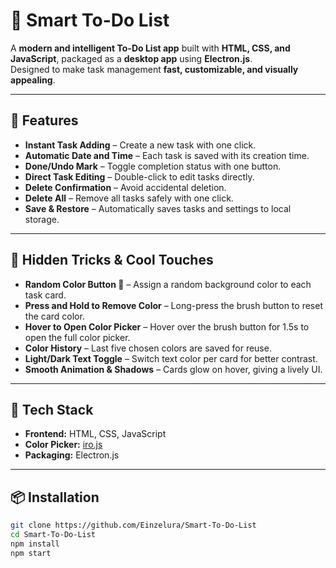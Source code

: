 # 📝 Smart To-Do List

A **modern and intelligent To-Do List app** built with **HTML, CSS, and JavaScript**, packaged as a **desktop app** using **Electron.js**.  
Designed to make task management **fast, customizable, and visually appealing**.

---

## 🚀 Features
- **Instant Task Adding** – Create a new task with one click.
- **Automatic Date and Time** – Each task is saved with its creation time.
- **Done/Undo Mark** – Toggle completion status with one button.
- **Direct Task Editing** – Double-click to edit tasks directly.
- **Delete Confirmation** – Avoid accidental deletion.
- **Delete All** – Remove all tasks safely with one click.
- **Save & Restore** – Automatically saves tasks and settings to local storage.

---

## 🎨 Hidden Tricks & Cool Touches
- **Random Color Button 🎨** – Assign a random background color to each task card.
- **Press and Hold to Remove Color** – Long-press the brush button to reset the card color.
- **Hover to Open Color Picker** – Hover over the brush button for 1.5s to open the full color picker.
- **Color History** – Last five chosen colors are saved for reuse.
- **Light/Dark Text Toggle** – Switch text color per card for better contrast.
- **Smooth Animation & Shadows** – Cards glow on hover, giving a lively UI.

---

## 💾 Tech Stack
- **Frontend:** HTML, CSS, JavaScript  
- **Color Picker:** [iro.js](https://iro.js.org/)  
- **Packaging:** Electron.js  

---

## 📦 Installation
```bash
git clone https://github.com/Einzelura/Smart-To-Do-List
cd Smart-To-Do-List
npm install
npm start
